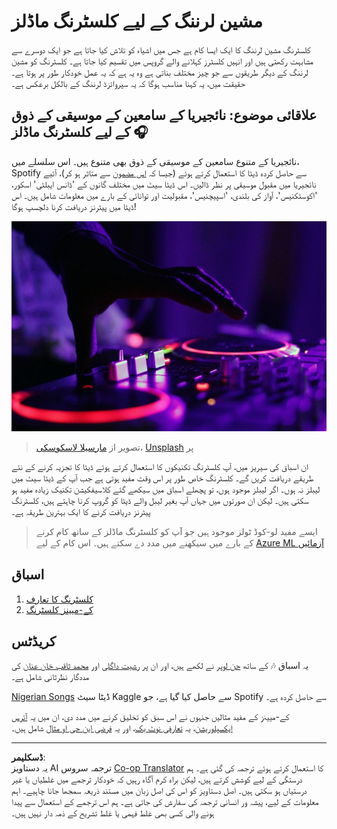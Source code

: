 <!--
CO_OP_TRANSLATOR_METADATA:
{
  "original_hash": "b28a3a4911584062772c537b653ebbc7",
  "translation_date": "2025-08-29T13:18:41+00:00",
  "source_file": "5-Clustering/README.md",
  "language_code": "ur"
}
-->
# مشین لرننگ کے لیے کلسٹرنگ ماڈلز

کلسٹرنگ مشین لرننگ کا ایک ایسا کام ہے جس میں اشیاء کو تلاش کیا جاتا ہے جو ایک دوسرے سے مشابہت رکھتی ہیں اور انہیں کلسٹرز کہلانے والے گروپس میں تقسیم کیا جاتا ہے۔ کلسٹرنگ کو مشین لرننگ کے دیگر طریقوں سے جو چیز مختلف بناتی ہے وہ یہ ہے کہ یہ عمل خودکار طور پر ہوتا ہے۔ حقیقت میں، یہ کہنا مناسب ہوگا کہ یہ سپروائزڈ لرننگ کے بالکل برعکس ہے۔

## علاقائی موضوع: نائجیریا کے سامعین کے موسیقی کے ذوق کے لیے کلسٹرنگ ماڈلز 🎧

نائجیریا کے متنوع سامعین کے موسیقی کے ذوق بھی متنوع ہیں۔ اس سلسلے میں، Spotify سے حاصل کردہ ڈیٹا کا استعمال کرتے ہوئے (جیسا کہ [اس مضمون](https://towardsdatascience.com/country-wise-visual-analysis-of-music-taste-using-spotify-api-seaborn-in-python-77f5b749b421) سے متاثر ہو کر)، آئیے نائجیریا میں مقبول موسیقی پر نظر ڈالیں۔ اس ڈیٹا سیٹ میں مختلف گانوں کے 'ڈانس ایبلٹی' اسکور، 'اکوسٹکنیس'، آواز کی بلندی، 'اسپیچنیس'، مقبولیت اور توانائی کے بارے میں معلومات شامل ہیں۔ اس ڈیٹا میں پیٹرنز دریافت کرنا دلچسپ ہوگا!

![ایک ٹرن ٹیبل](../../../translated_images/turntable.f2b86b13c53302dc106aa741de9dc96ac372864cf458dd6f879119857aab01da.ur.jpg)

> تصویر از <a href="https://unsplash.com/@marcelalaskoski?utm_source=unsplash&utm_medium=referral&utm_content=creditCopyText">مارسیلا لاسکوسکی</a>، <a href="https://unsplash.com/s/photos/nigerian-music?utm_source=unsplash&utm_medium=referral&utm_content=creditCopyText">Unsplash</a> پر
  
ان اسباق کی سیریز میں، آپ کلسٹرنگ تکنیکوں کا استعمال کرتے ہوئے ڈیٹا کا تجزیہ کرنے کے نئے طریقے دریافت کریں گے۔ کلسٹرنگ خاص طور پر اس وقت مفید ہوتی ہے جب آپ کے ڈیٹا سیٹ میں لیبلز نہ ہوں۔ اگر لیبلز موجود ہوں، تو پچھلے اسباق میں سیکھے گئے کلاسیفکیشن تکنیک زیادہ مفید ہو سکتی ہیں۔ لیکن ان صورتوں میں جہاں آپ بغیر لیبل والے ڈیٹا کو گروپ کرنا چاہتے ہیں، کلسٹرنگ پیٹرنز دریافت کرنے کا ایک بہترین طریقہ ہے۔

> ایسے مفید لو-کوڈ ٹولز موجود ہیں جو آپ کو کلسٹرنگ ماڈلز کے ساتھ کام کرنے کے بارے میں سیکھنے میں مدد دے سکتے ہیں۔ اس کام کے لیے [Azure ML آزمائیں](https://docs.microsoft.com/learn/modules/create-clustering-model-azure-machine-learning-designer/?WT.mc_id=academic-77952-leestott)

## اسباق

1. [کلسٹرنگ کا تعارف](1-Visualize/README.md)
2. [کے-میینز کلسٹرنگ](2-K-Means/README.md)

## کریڈٹس

یہ اسباق 🎶 کے ساتھ [جن لوپر](https://www.twitter.com/jenlooper) نے لکھے ہیں، اور ان پر [رشیت داگلی](https://rishit_dagli) اور [محمد ثاقب خان عنان](https://twitter.com/Sakibinan) کی مددگار نظرثانی شامل ہے۔

[Nigerian Songs](https://www.kaggle.com/sootersaalu/nigerian-songs-spotify) ڈیٹا سیٹ Kaggle سے حاصل کیا گیا ہے، جو Spotify سے حاصل کردہ ہے۔

کے-میینز کے مفید مثالیں جنہوں نے اس سبق کو تخلیق کرنے میں مدد دی، ان میں یہ [آئرس ایکسپلوریشن](https://www.kaggle.com/bburns/iris-exploration-pca-k-means-and-gmm-clustering)، یہ [تعارفی نوٹ بک](https://www.kaggle.com/prashant111/k-means-clustering-with-python)، اور یہ [فرضی این جی او مثال](https://www.kaggle.com/ankandash/pca-k-means-clustering-hierarchical-clustering) شامل ہیں۔

---

**ڈسکلیمر**:  
یہ دستاویز AI ترجمہ سروس [Co-op Translator](https://github.com/Azure/co-op-translator) کا استعمال کرتے ہوئے ترجمہ کی گئی ہے۔ ہم درستگی کے لیے کوشش کرتے ہیں، لیکن براہ کرم آگاہ رہیں کہ خودکار ترجمے میں غلطیاں یا غیر درستیاں ہو سکتی ہیں۔ اصل دستاویز کو اس کی اصل زبان میں مستند ذریعہ سمجھا جانا چاہیے۔ اہم معلومات کے لیے، پیشہ ور انسانی ترجمہ کی سفارش کی جاتی ہے۔ ہم اس ترجمے کے استعمال سے پیدا ہونے والی کسی بھی غلط فہمی یا غلط تشریح کے ذمہ دار نہیں ہیں۔
